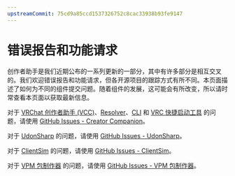 ```yaml
---
upstreamCommit: 75cd9a85ccd1537326752c8cac33938b93fe9147
---
```


# 错误报告和功能请求

创作者助手是我们近期公布的一系列更新的一部分，其中有许多部分是相互交叉的。我们欢迎错误报告和功能请求，但各开源项目的跟踪方式有所不同。本页面描述了如何为不同的组件提交问题。随着组件的发展，这可能会有所改变，所以请时常查看本页面以获取最新信息。

对于 [VRChat 创作者助手 (VCC)](/)、[Resolver](/vcc.docs.vrchat.com/vpm/resolver)、[CLI](/vcc.docs.vrchat.com/vpm/cli) 和 [VRC 快捷启动工具](/vcc.docs.vrchat.com/tools/vrc-quick-launcher) 的问题，请使用 [GitHub Issues - Creator Companion](https://github.com/vrchat-community/creator-companion/issues/new/choose)。

对于 [UdonSharp](https://udonsharp.docs.vrchat.com) 的问题，请使用 [GitHub Issues - UdonSharp](https://github.com/vrchat-community/udonsharp)。

对于 [ClientSim](https://clientsim.docs.vrchat.com) 的问题，请使用 [GitHub Issues - ClientSim](https://github.com/vrchat-community/clientsim)。

对于 [VPM 包制作器](/vcc.docs.vrchat.com/guides/convert-unitypackage#package-maker-tool) 的问题，请使用 [GitHub Issues - VPM 包制作器](https://github.com/vrchat-community/vpm-package-maker/issues)。